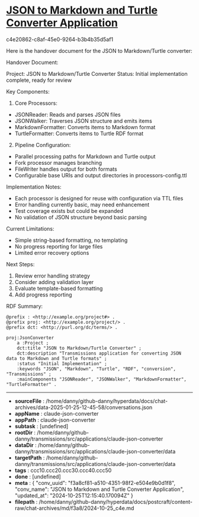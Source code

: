 # [JSON to Markdown and Turtle Converter Application](https://claude.ai/chat/f3a8cf81-a510-4351-98f2-e504e9b0d1f8)

c4e20862-c8af-45e0-9264-b3b4b35d5af1

 Here is the handover document for the JSON to Markdown/Turtle converter:

Handover Document:

Project: JSON to Markdown/Turtle Converter
Status: Initial implementation complete, ready for review

Key Components:
1. Core Processors:
- JSONReader: Reads and parses JSON files
- JSONWalker: Traverses JSON structure and emits items
- MarkdownFormatter: Converts items to Markdown format
- TurtleFormatter: Converts items to Turtle RDF format

2. Pipeline Configuration:
- Parallel processing paths for Markdown and Turtle output
- Fork processor manages branching
- FileWriter handles output for both formats
- Configurable base URIs and output directories in processors-config.ttl

Implementation Notes:
- Each processor is designed for reuse with configuration via TTL files
- Error handling currently basic, may need enhancement
- Test coverage exists but could be expanded
- No validation of JSON structure beyond basic parsing

Current Limitations:
- Simple string-based formatting, no templating
- No progress reporting for large files
- Limited error recovery options

Next Steps:
1. Review error handling strategy
2. Consider adding validation layer
3. Evaluate template-based formatting
4. Add progress reporting

RDF Summary:
```turtle
@prefix : <http://example.org/project#> .
@prefix proj: <http://example.org/project/> .
@prefix dct: <http://purl.org/dc/terms/> .

proj:JsonConverter
    a :Project ;
    dct:title "JSON to Markdown/Turtle Converter" ;
    dct:description "Transmissions application for converting JSON data to Markdown and Turtle formats" ;
    :status "Initial Implementation" ;
    :keywords "JSON", "Markdown", "Turtle", "RDF", "conversion", "Transmissions" ;
    :mainComponents "JSONReader", "JSONWalker", "MarkdownFormatter", "TurtleFormatter" .
```

---

* **sourceFile** : /home/danny/github-danny/hyperdata/docs/chat-archives/data-2025-01-25-12-45-58/conversations.json
* **appName** : claude-json-converter
* **appPath** : claude-json-converter
* **subtask** : [undefined]
* **rootDir** : /home/danny/github-danny/transmissions/src/applications/claude-json-converter
* **dataDir** : /home/danny/github-danny/transmissions/src/applications/claude-json-converter/data
* **targetPath** : /home/danny/github-danny/transmissions/src/applications/claude-json-converter/data
* **tags** : ccc10.ccc20.ccc30.ccc40.ccc50
* **done** : [undefined]
* **meta** : {
  "conv_uuid": "f3a8cf81-a510-4351-98f2-e504e9b0d1f8",
  "conv_name": "JSON to Markdown and Turtle Converter Application",
  "updated_at": "2024-10-25T12:15:40.170094Z"
}
* **filepath** : /home/danny/github-danny/hyperdata/docs/postcraft/content-raw/chat-archives/md/f3a8/2024-10-25_c4e.md